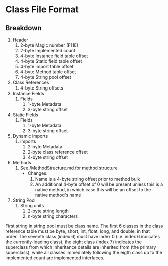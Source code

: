 # Class File Format

## Breakdown

1. Header
   1. 2-byte Magic number (F11E)
   1. 2-byte Implemented count
   1. 4-byte Instance field table offset
   1. 4-byte Static field table offset
   1. 4-byte import table offset
   1. 4-byte Method table offset
   1. 4-byte String pool offset
1. Class References
   1. 4-byte String offsets
1. Instance Fields
   1. Fields
      1. 1-byte Metadata
      1. 3-byte string offset
1. Static Fields
   1. Fields
      1. 1-byte Metadata
      1. 3-byte string offset
1. Dynamic imports
    1. imports
        1. 2-byte Metadata
        1. 2-byte class reference offset
        1. 4-byte string offset
1. Methods
   1. See /MethodStructure.md for method structure
      - Changes:
        1. Name is a 4-byte string offset prior to method bulk
        1. An additional 4-byte offset of 0 will be present unless this is a native method, in which case this will be an offset to the native method's name
1. String Pool
   1. String units
      1. 2-byte string length
      1. n-byte string characters

First string in string pool must be class name. The first 6 classes in the class reference table must be byte, short, int, float, long, and double, in that order. The seventh class (index 6) must have index 0 (i.e. index 6 indicates the currently-loading class), the eight class (index 7) indicates the superclass from which inheritance details are inherited from (the primary superclass), while all classes immediately following the eigth class up to the implemented count are implemented interfaces.
